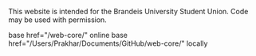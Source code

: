 This website is intended for the Brandeis University Student Union.
Code may be used with permission.


base href="/web-core/" online
base href="/Users/Prakhar/Documents/GitHub/web-core/" locally